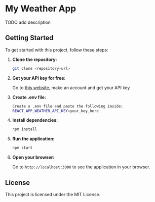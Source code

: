 # My Weather App

TODO add description

## Getting Started

To get started with this project, follow these steps:

1. **Clone the repository:**

   ```sh
   git clone <repository-url>
   ```

2. **Get your API key for free:**

   Go to [this website](https://weatherstack.com/?utm_source=Github&utm_medium=Referral&utm_campaign=Public-apis-repo-Best-sellers), make an account and get your API key

3. **Create .env file:**

   ```sh
   Create a .env file and paste the following inside:
   REACT_APP_WEATHER_API_KEY=your_key_here
   ```

4. **Install dependencies:**

   ```sh
   npm install
   ```

5. **Run the application:**

   ```sh
   npm start
   ```

6. **Open your browser:**

   Go to `http://localhost:3000` to see the application in your browser.

## License

This project is licensed under the MIT License.
